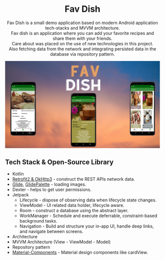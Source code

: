 <h1 align="center">Fav Dish</h1>

<p align="center">
Fav Dish is a small demo application based on modern Android application tech-stacks and MVVM architecture.<br>Fav dish is an application where you can add your favorite recipes and share them with your friends.
<br>Care about was placed on the use of new technologies in this project.<br>
Also fetching data from the network and integrating persisted data in the database via repository pattern.
</p>

<p align="center">
<img src="/images/fav.png"/>
</p>


## Tech Stack & Open-Source Library
- Kotlin
- [Retrofit2 & OkHttp3](https://github.com/square/retrofit) - construct the REST APIs network data.
- [Glide](https://github.com/bumptech/glide), [GlidePalette](https://github.com/florent37/GlidePalette) - loading images.
- Dexter - helps to get user permissions.
- Jetpack
  - Lifecycle - dispose of observing data when lifecycle state changes.
  - ViewModel - UI related data holder, lifecycle aware.
  - Room - construct a database using the abstract layer.
  - WorkManager - Schedule and execute deferrable, constraint-based background tasks.
  - Navigation - Build and structure your in-app UI, handle deep links, and navigate between screens.
 - Architecture
  -  MVVM Architecture (View - ViewModel - Model)
  -  Repository pattern
  - [Material-Components](https://github.com/material-components/material-components-android) - Material design components like cardView.
